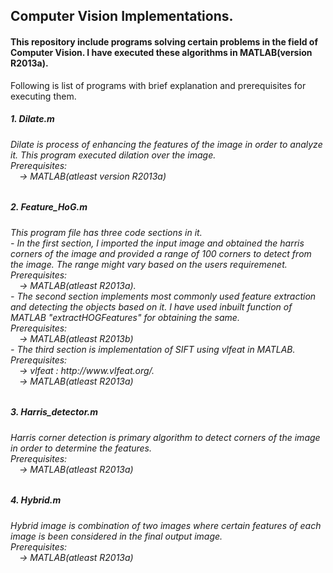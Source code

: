 <html>
<body>
<h2> Computer Vision Implementations.</h2>
<h4>This repository include programs solving certain problems in the field of Computer Vision. I have executed these algorithms in MATLAB(version R2013a).</h4> Following is list of programs with brief explanation and prerequisites for executing them.
<h5>
1. Dilate.m </h5>
<h6> Dilate is process of enhancing the features of the image in order to analyze it. This program executed dilation over the image.<br>
Prerequisites:<br>
&emsp;-> MATLAB(atleast version R2013a) </h6>
<h5>
2. Feature_HoG.m </h5>
<h6>This program file has three code sections in it.<br>
- In the first section, I imported the input image and obtained the harris corners of the image and provided a range of 100 corners to detect from the image. The range might vary based on the users requiremenet.<br> 
  Prerequisites: <br>
&emsp;-> MATLAB(atleast R2013a).<br>
- The second section implements most commonly used feature extraction and detecting the objects based on it. I have used inbuilt function of MATLAB "extractHOGFeatures" for obtaining the same.<br>
  Prerequisites:<br> 
&emsp;-> MATLAB(atleast R2013b)<br>
- The third section is implementation of SIFT using vlfeat in MATLAB.<br>
  Prerequisites:<br>
&emsp;-> vlfeat : http://www.vlfeat.org/. <br>
&emsp;-> MATLAB(atleast R2013a) </h6>
<H5>
3. Harris_detector.m </h5>
<h6>
Harris corner detection is primary algorithm to detect corners of the image in order to determine the features.<br>
Prerequisites:<br>
&emsp;-> MATLAB(atleast R2013a)
</h6>
<h5>
4. Hybrid.m</h5>
<h6>
Hybrid image is combination of two images where certain features of each image is been considered in the final output image.<br>
Prerequisites:<br>
&emsp;-> MATLAB(atleast R2013a)
</h6> 
</body>
</html>

